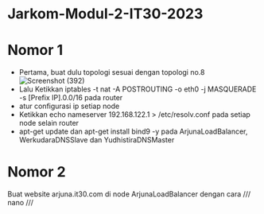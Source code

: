 # Jarkom-Modul-2-IT30-2023

# Nomor 1
- Pertama, buat dulu topologi sesuai dengan topologi no.8
  ![Screenshot (392)](https://github.com/who170845/Jarkom-Modul-2-IT30-2023/assets/113872836/ebaeb8e2-00fd-460e-a7b2-b8100cb38342)
- Lalu Ketikkan iptables -t nat -A POSTROUTING -o eth0 -j MASQUERADE -s [Prefix IP].0.0/16 pada router
- atur configurasi ip setiap node
- Ketikkan  echo nameserver 192.168.122.1 > /etc/resolv.conf pada setiap node selain router
- apt-get update dan apt-get install bind9 -y pada ArjunaLoadBalancer, WerkudaraDNSSlave dan YudhistiraDNSMaster

# Nomor 2
Buat website arjuna.it30.com di node ArjunaLoadBalancer
dengan cara 
///
nano
///
